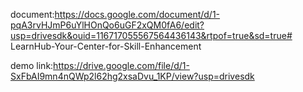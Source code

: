 document:https://docs.google.com/document/d/1-pqA3rvHJmP6uYlHOnQo6uGF2xQM0fA6/edit?usp=drivesdk&ouid=116717055567564436143&rtpof=true&sd=true# LearnHub-Your-Center-for-Skill-Enhancement

demo link:https://drive.google.com/file/d/1-SxFbAI9mn4nQWp2l62hg2xsaDvu_1KP/view?usp=drivesdk
